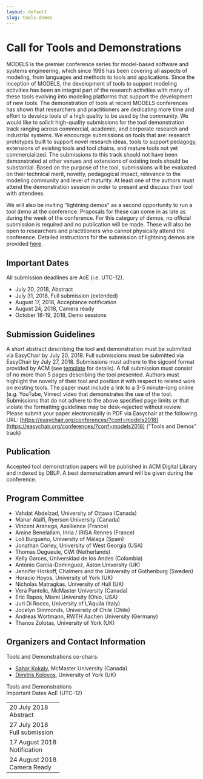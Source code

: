 ```yaml
---
layout: default
slug: tools-demos
---
```

<div class="row">
 <div class="col-md-8" markdown="1">

# Call for Tools and Demonstrations

MODELS is the premier conference series for model-based software and systems engineering, which since 1998 has been covering all aspects of modeling, from languages and methods to tools and applications. Since the inception of MODELS, the development of tools to support modeling activities has been an integral part of the research activities with many of these tools evolving into modeling platforms that support the development of new tools. 
The demonstration of tools at recent MODELS conferences has shown that researchers and practitioners are dedicating more time and effort to develop tools of a high quality to be used by the community. We would like to solicit high-quality submissions for the tool demonstration track ranging across commercial, academic, and corporate research and industrial systems. We encourage submissions on tools that are: research prototypes built to support novel research ideas, tools to support pedagogy, extensions of existing tools and tool chains, and mature tools not yet commercialized. 
The submissions to this track should not have been demonstrated at other venues and extensions of existing tools should be substantial. Based on the purpose of the tool, submissions will be evaluated on their technical merit, novelty, pedagogical impact, relevance to the modeling community and level of maturity. At least one of the authors must attend the demonstration session in order to present and discuss their tool with attendees.

We will also be inviting "lightning demos" as a second opportunity to run a tool demo at the conference. Proposals for these can come in as late as during the week of the conference. For this category of demos, no official submission is required and no publication will be made. These will also be open to researchers and practitioners who cannot physically attend the conference. Detailed instructions for the submission of lightning demos are provided [here](lightning-tool-demos.html).

## Important Dates
All submission deadlines are AoE (i.e. UTC-12).
* July 20, 2018, Abstract 
* July 31, 2018, Full submission (extended)
* August 17, 2018, Acceptance notification
* August 24, 2018, Camera ready
* October 18-19, 2018, Demo sessions

## Submission Guidelines
A short abstract describing the tool and demonstration must be submitted via EasyChair by July 20, 2018. 
Full submissions must be submitted via EasyChair by July 27, 2018. Submissions must adhere to the sigconf format provided by ACM (see [template](https://www.acm.org/publications/proceedings-template) for details). 
A full submission must consist of no more than 5 pages describing the tool presented. Authors must highlight the novelty of their tool and position it with respect to related work on existing tools. The paper must include a link to a 3-5 minute-long online (e.g. YouTube, Vimeo) video that demonstrates the use of the tool.
Submissions that do not adhere to the above specified page limits or that violate the formatting guidelines may be desk-rejected without review.
Please submit your paper electronically in PDF via Easychair at the following URL:  [https://easychair.org/conferences/?conf=models2018](https://easychair.org/conferences/?conf=models2018) ("Tools and Demos" track)

## Publication
Accepted tool demonstration papers will be published in ACM Digital Library and indexed by DBLP. A best demonstration award will be given during the conference.

## Program Committee

* Vahdat Abdelzad, University of Ottawa (Canada)
* Manar Alalfi, Ryerson University (Canada)
* Vincent Aranega, Axellience (France) 
* Amine Benelallam, Inria / IRISA Rennes (France) 
* Loli Burgueño, University of Málaga (Spain)
* Jonathan Corley, University of West Georgia (USA) 
* Thomas Degueule, CWI (Netherlands) 
* Kelly Garces, Universidad de los Andes (Colombia) 
* Antonio Garcia-Dominguez, Aston University (UK) 
* Jennifer Horkoff, Chalmers and the University of Gothenburg (Sweden) 
* Horacio Hoyos, University of York (UK) 
* Nicholas Matragkas, University of Hull (UK)
* Vera Pantelic, McMaster University (Canada)
* Eric Rapos, Miami University (Ohio, USA) 
* Juri Di Rocco, University of L’Aquila (Italy) 
* Jocelyn Simmonds, University of Chile (Chile) 
* Andreas Wortmann, RWTH Aachen University (Germany)
* Thanos Zolotas, University of York (UK) 

## Organizers and Contact Information

Tools and Demonstrations co-chairs:
* [Sahar Kokaly](http://www.cas.mcmaster.ca/~kokalys/), McMaster University (Canada)
* [Dimitris Kolovos](https://www-users.cs.york.ac.uk/dkolovos/), University of York (UK)

</div>
<div id="dates" class="col-md-4">
    <div class="panel panel-primary" style="position: fixed;">
      <div class="panel-heading">
        <div class="panel-title">
           Tools and Demonstrations <br>Important Dates  <span class="pull-right"> 
                                <span class="glyphicon glyphicon-globe"></span>
                                <span class="glyphicon glyphicon-time"></span>
                                AoE (UTC-12)
                              </span> <br /></div>
      </div>
      <table class="table table-hover important-dates-in-sidebar">
      <tbody>
      <tr>
      <td> 20 July 2018 <br />Abstract </td>
      </tr>
      <tr>
       <td>27 July 2018 <br />Full submission</td>
      </tr>
      <tr>
       <td> 17 August 2018 <br />Notification</td>
      </tr>      
      <tr>
       <td> 24 August 2018 <br />Camera Ready</td>
      </tr>      
   </tbody>
   </table>  
  </div>
 </div>
</div>


